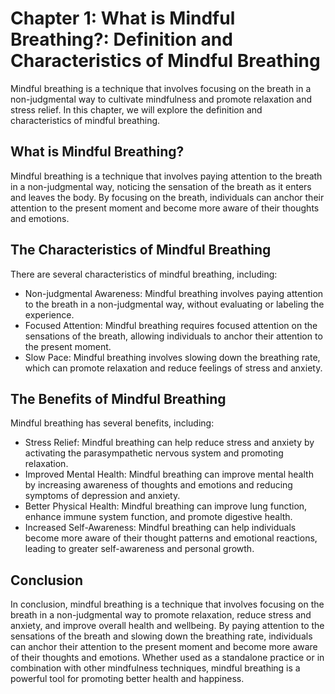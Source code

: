 Chapter 1: What is Mindful Breathing?: Definition and Characteristics of Mindful Breathing
==========================================================================================

Mindful breathing is a technique that involves focusing on the breath in a non-judgmental way to cultivate mindfulness and promote relaxation and stress relief. In this chapter, we will explore the definition and characteristics of mindful breathing.

What is Mindful Breathing?
--------------------------

Mindful breathing is a technique that involves paying attention to the breath in a non-judgmental way, noticing the sensation of the breath as it enters and leaves the body. By focusing on the breath, individuals can anchor their attention to the present moment and become more aware of their thoughts and emotions.

The Characteristics of Mindful Breathing
----------------------------------------

There are several characteristics of mindful breathing, including:

* Non-judgmental Awareness: Mindful breathing involves paying attention to the breath in a non-judgmental way, without evaluating or labeling the experience.
* Focused Attention: Mindful breathing requires focused attention on the sensations of the breath, allowing individuals to anchor their attention to the present moment.
* Slow Pace: Mindful breathing involves slowing down the breathing rate, which can promote relaxation and reduce feelings of stress and anxiety.

The Benefits of Mindful Breathing
---------------------------------

Mindful breathing has several benefits, including:

* Stress Relief: Mindful breathing can help reduce stress and anxiety by activating the parasympathetic nervous system and promoting relaxation.
* Improved Mental Health: Mindful breathing can improve mental health by increasing awareness of thoughts and emotions and reducing symptoms of depression and anxiety.
* Better Physical Health: Mindful breathing can improve lung function, enhance immune system function, and promote digestive health.
* Increased Self-Awareness: Mindful breathing can help individuals become more aware of their thought patterns and emotional reactions, leading to greater self-awareness and personal growth.

Conclusion
----------

In conclusion, mindful breathing is a technique that involves focusing on the breath in a non-judgmental way to promote relaxation, reduce stress and anxiety, and improve overall health and wellbeing. By paying attention to the sensations of the breath and slowing down the breathing rate, individuals can anchor their attention to the present moment and become more aware of their thoughts and emotions. Whether used as a standalone practice or in combination with other mindfulness techniques, mindful breathing is a powerful tool for promoting better health and happiness.
